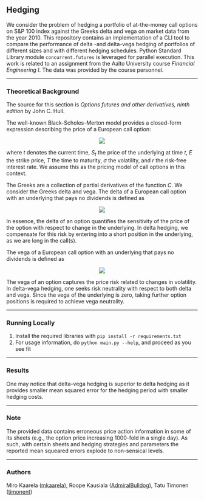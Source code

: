 ## Hedging

We consider the problem of hedging a portfolio of at-the-money call options on S&P 100 index against the Greeks delta and vega on market data from the year 2010. This repository contains an implementation of a CLI tool to compare the performance of delta -and delta-vega hedging of portfolios of different sizes and with different hedging schedules. Python Standard Library module ```concurrent.futures``` is leveraged for parallel execution. This work is related to an assignment from the Aalto University course *Financial Engineering I*. The data was provided by the course personnel.

----

### Theoretical Background 

The source for this section is *Options futures and other derivatives, ninth edition* by John C. Hull.

The well-known Black-Scholes-Merton model provides a closed-form expression describing the price of a European call option:

<p align="center">
   <img src="https://latex.codecogs.com/svg.image?\begin{align*}C(t,&space;S_t;&space;E,&space;T;&space;\sigma)&space;&=&space;S_t&space;\,&space;\mathcal{N}(d_1)&space;-&space;E&space;e^{-r(T-t)}&space;\mathcal{N}(d_2),\\&space;d_1&space;&=&space;\frac{\ln(S_t/E)&space;&plus;&space;(r&space;&plus;&space;\sigma^2/2)(T-t)}{\sigma&space;\sqrt{T-t}},&space;\\&space;d_2&space;&=&space;d_1&space;-&space;\sigma&space;\sqrt{T-t},&space;\\&space;\mathcal{N}(x)&space;&=&space;\frac{1}{2\pi}\int_{-\infty}^x&space;e^{-u^2/2}&space;\,&space;\mathrm{d}u,&space;\end{align*}"/>
</p>

<p>
where <i>t</i> denotes the current time, <i>S<sub>t</sub></i> the price of the underlying at time <i>t</i>, <i>E</i> the strike price, <i>T</i> the time to maturity, <i>σ</i> the volatility, and <i>r</i> the risk-free interest rate. We assume this as the pricing model of call options in this context.
</p>

<p>
The Greeks are a collection of partial derivatives of the function <i>C</i>. We consider the Greeks delta and vega. The delta of a European call option with an underlying that pays no dividends is defined as
</p>

<p align="center">
   <img src="https://latex.codecogs.com/svg.image?\Delta&space;=&space;\frac{\partial&space;C}{\partial&space;S_t}&space;=&space;\mathcal{N}(d_1)."/>
</p>

In essence, the delta of an option quantifies the sensitivity of the price of the option with respect to change in
the underlying. In delta hedging, we compensate for this risk by entering into a short position in the underlying, as we are long in the call(s).

The vega of a European call option with an underlying that pays no dividends is defined as

<p align="center">
   <img src="https://latex.codecogs.com/svg.image?\mathcal{V}&space;=&space;\frac{\partial&space;C}{\partial&space;\sigma}&space;=&space;S_t&space;\sqrt{T-t}&space;\,&space;\mathcal{N}'(d_1)."/>
</p>

The vega of an option captures the price risk related to changes in volatility. In delta-vega hedging, one seeks risk neutrality with respect to both delta and vega. Since the vega of the underlying is zero, taking further option positions is required to achieve vega neutrality.

----

### Running Locally

   1. Install the required libraries with ```pip install -r requirements.txt```
   2. For usage information, do ```python main.py --help```, and proceed as you see fit

----

### Results

One may notice that delta-vega hedging is superior to delta hedging as it provides smaller mean squared error for the hedging period with smaller hedging costs.

----

### Note

The provided data contains erroneous price action information in some of its sheets (e.g., the option price increasing 1000-fold in a single day). As such, with certain sheets and hedging strategies and parameters the reported mean squeared errors explode to non-sensical levels.

----

### Authors

Miro Kaarela ([mkaarela](https://github.com/mkaarela)), Roope Kausiala ([AdmiralBulldog](https://github.com/AdmiralBulldog)), Tatu Timonen ([timonent](https://github.com/timonent))
